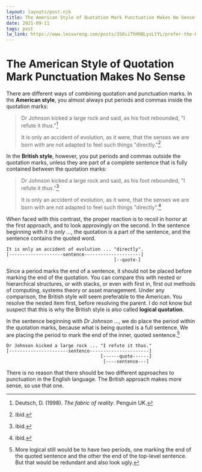 ```yaml
---
layout: layouts/post.njk
title: The American Style of Quotation Mark Punctuation Makes No Sense
date: 2021-09-11
tags: post
lw_link: https://www.lesswrong.com/posts/3S8iiThH9QLysLtYL/prefer-the-british-style-of-quotation-mark-punctuation-over
---
```


# The American Style of Quotation Mark Punctuation Makes No Sense

There are different ways of combining quotation and punctuation marks. In the **American style**, you almost always put periods and commas inside the quotation marks:

> Dr Johnson kicked a large rock and said, as his foot rebounded, "I refute it _thus_."[^1]
>
> It is only an accident of evolution, as it were, that the senses we are born with are not adapted to feel such things "directly."[^2]

In the **British style**, however, you put periods and commas outside the quotation marks, unless they are part of a complete sentence that is fully contained between the quotation marks:

> Dr Johnson kicked a large rock and said, as his foot rebounded, "I refute it _thus_."[^3]
>
> It is only an accident of evolution, as it were, that the senses we are born with are not adapted to feel such things "directly".[^4]

When faced with this contrast, the proper reaction is to recoil in horror at the first approach, and to look approvingly on the second. In the sentence beginning with _It is only ..._, the quotation is a part of the sentence, and the sentence contains the quoted word.

    It is only an accident of evolution ... "directly".
    [--------------------sentence---------------------]
                                            [--quote-]

Since a period marks the end of a sentence, it should not be placed before marking the end of the quotation. You can compare this with nested or hierarchical structures, or with stacks, or even with first in, first out methods of computing, systems theory or asset management. Under any comparison, the British style will seem preferable to the American. You resolve the nested item first, before resolving the parent. I do not know but suspect that this is why the British style is also called **logical quotation**.

In the sentence beginning with _Dr Johnson ..._, we do place the period within the quotation marks, because what is being quoted is a full sentence. We are placing the period to mark the end of the inner, quoted sentence.[^5]

    Dr Johnson kicked a large rock ... "I refute it thus."
    [----------------------sentence----------------------]
                                       [------quote------]
                                        [----sentence---]

There is no reason that there should be two different approaches to punctuation in the English language. The British approach makes more sense, so use that one.

[^1]: Deutsch, D. (1998). _The fabric of reality_. Penguin UK.
[^2]: ibid.
[^3]: ibid.
[^4]: ibid.
[^5]: More logical still would be to have two periods, one marking the end of the quoted sentence and the other the end of the top-level sentence. But that would be redundant and also look ugly.
